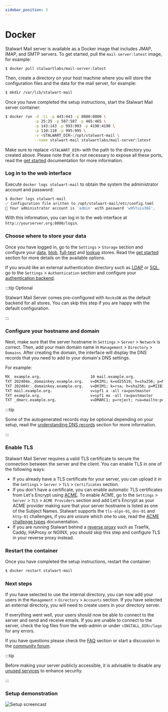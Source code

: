 ```yaml
---
sidebar_position: 3
---
```


# Docker

Stalwart Mail server is available as a Docker image that includes JMAP, IMAP, and SMTP servers. To get started, pull the `mail-server:latest` image, for example:

```bash
$ docker pull stalwartlabs/mail-server:latest
```

Then, create a directory on your host machine where you will store the configuration files and the data for the mail server, for example:

```bash
$ mkdir /var/lib/stalwart-mail
```

Once you have completed the setup instructions, start the Stalwart Mail server container:

```bash
$ docker run -d -ti -p 443:443 -p 8080:8080 \
             -p 25:25 -p 587:587 -p 465:465 \
             -p 143:143 -p 993:993 -p 4190:4190 \
             -p 110:110 -p 995:995 \
             -v <STALWART_DIR>:/opt/stalwart-mail \
             --name stalwart-mail stalwartlabs/mail-server:latest
```

Make sure to replace `<STALWART_DIR>` with the path to the directory you created above. Please note that it is not necessary to expose all these ports, read the [get started](/docs/get-started#choosing-network-ports) documentation for more information.

### Log in to the web interface

Execute `docker logs stalwart-mail` to obtain the system the administrator account and password: 

```bash
$ docker logs stalwart-mail
✅ Configuration file written to /opt/stalwart-mail/etc/config.toml
🔑 Your administrator account is 'admin' with password 'w95Yuiu36E'.
```

With this information, you can log in to the web interface at `http://yourserver.org:8080/login`.

### Choose where to store your data

Once you have logged in, go to the `Settings` > `Storage` section and configure your [data](/docs/storage/data), [blob](/docs/storage/blob), [full-text](/docs/storage/fts) and [lookup](/docs/storage/lookup) stores. Read the [get started](/docs/get-started#choosing-storage-backends) section for more details on the available options. 

If you would like an external authentication directory such as [LDAP](/docs/auth/directory/ldap.md) or [SQL](/docs/auth/directory/sql), go to the `Settings` > `Authentication` section and configure your [authentication backend](/docs/get-started#supported-authentication-backends).

:::tip Optional

Stalwart Mail Server comes pre-configured with `RocksDB` as the default backend for all stores. You can skip this step if you are happy with the default configuration.

:::

### Configure your hostname and domain

Next, make sure that the server hostname in `Settings` > `Server` > `Network` is correct. Then, add your main domain name in `Management` > `Directory` > `Domains`. After creating the domain, the interface will display the DNS records that you need to add to your domain's DNS settings. 

For example:

```txt
MX  example.org.                      10 mail.example.org.
TXT 202404e._domainkey.example.org.   v=DKIM1; k=ed25519; h=sha256; p=MCowBQYDK2VwAyEAOT2JN9F8SLTVFNEODDu22SD9RJDC282mugCAeXkzjH0=
TXT 202404r._domainkey.example.org.   v=DKIM1; k=rsa; h=sha256; p=MIIBIjANBgkqhkiG9w0BAQEFAAOCAQ8AMIIBCgKCAQEAykeYJjv5N0AlnJ8gKF+/8qjbStiMFWvPg+p3JPh96GPXEN6l9W/Ee6Lag6i3vLyTVH5dnRVRBhfWhc+Dc0nKreZe4f5i4L5M4RI31+RpEgu4bCmncUIk2WzJgGBW5XbiOwXjge6OKWtJQN9d8Lc1AuryL5xeged9iS6xd/+EJz4WxAf18U+j38xmAm8fJUTBnQVeb/AZup+voSKAS59jyumsb0jQtXfX5xnwTFXdiX2OF8LRrmmNs/ObHozgHftxAv+YCiSU4bqSlKNPQIrN5kk1YnZDnLlc1Gr66AWlmdUVE7PWtZPTy4f8+uHO93EW3WUxLmynZm+Syn9FTJC2uwIDAQAB
TXT mail.example.org.                 v=spf1 a -all ra=postmaster
TXT example.org.                      v=spf1 mx -all ra=postmaster
TXT _dmarc.example.org.               v=DMARC1; p=reject; rua=mailto:postmaster@example.org; ruf=mailto:postmaster@example.org
```

:::tip 

Some of the autogenerated records may be optional depending on your setup, read the [understanding DNS records](/docs/get-started#understanding-dns-records) section for more information.

:::

### Enable TLS

Stalwart Mail Server requires a valid TLS certificate to secure the connection between the server and the client. You can enable TLS in one of the following ways:

- If you already have a TLS certificate for your server, you can upload it in the `Settings` > `Server` > `TLS` > `Certificates` section. 
- If you don't have a certificate, you can enable automatic TLS certificates from Let's Encrypt using [ACME](/docs/server/tls/acme/overview). To enable ACME, go to the `Settings` > `Server` > `TLS` > `ACME Providers` section and add Let's Encrypt as your ACME provider making sure that your server hostname is listed as one of the Subject Names. Stalwart supports the `tls-alpn-01`, `dns-01` and `http-01` challenges, if you are unsure which one to use, read the [ACME challenge types](/docs/server/tls/acme/challenges) documentation.
- If you are running Stalwart behind a [reverse proxy](/docs/server/reverse-proxy/overview) such as Traefik, Caddy, HAProxy or NGINX, you should skip this step and configure TLS in your reverse proxy instead.

### Restart the container

Once you have completed the setup instructions, restart the container:

```bash
$ docker restart stalwart-mail
```

### Next steps

If you have selected to use the internal directory, you can now add your users in the `Management` > `Directory` > `Accounts` section. If you have selected an external directory, you will need to create users in your directory server.

If everything went well, your users should now be able to connect to the server and send and receive emails. If you are unable to connect to the server, check the log files from the web-admin or under `<INSTALL_DIR>/logs` for any errors.

If you have questions please check the [FAQ](/docs/faq) section or start a discussion in the [community forum](https://github.com/stalwartlabs/mail-server/discussions).

:::tip 

Before making your server publicly accessible, it is advisable to disable any [unused services](/docs/get-started#choosing-network-ports) to enhance security.

:::

### Setup demonstration

![Setup screencast](/img/screencast-setup.gif)
